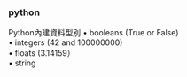 ### python
Python內建資料型別
• booleans (True or False)  
• integers (42 and 100000000)  
• floats (3.14159）  
• string  